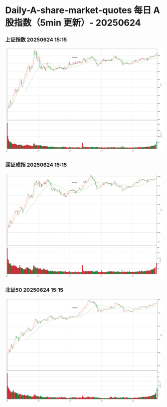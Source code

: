 
# Daily-A-share-market-quotes 每日 A 股指数（5min 更新）- 20250624

### 上证指数 20250624 15:15
![](./fig/2025/6/20250624-sh000001.png)

### 深证成指 20250624 15:15
![](./fig/2025/6/20250624-sz399001.png)

### 北证50 20250624 15:15
![](./fig/2025/6/20250624-bj899050.png)

